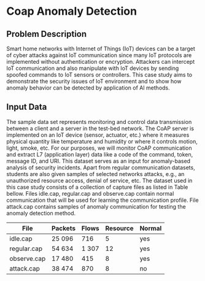 # Coap Anomaly Detection

## Problem Description
Smart home networks with Internet of Things (IoT) devices can be a target of cyber attacks against IoT communication since many IoT protocols are implemented without authentication or encryption. Attackers can intercept IoT communication and also manipulate with IoT devices by sending spoofed commands to IoT sensors or controllers. This case study aims to demonstrate the security issues of IoT environment and to show how anomaly behavior can be detected by application of AI methods.

## Input Data

The sample data set represents monitoring and control data transmission between a client and a server in the test-bed network. The CoAP server is implemented on an IoT device (sensor, actuator, etc.) where it measures physical quantity like temperature and humidity or where it controls motion, light, smoke, etc. For our purposes, we will monitor CoAP communication and extract L7 (application layer) data like a code of the command, token, message ID, and URI. This dataset serves as an input for anomaly-based analysis of security incidents. Apart from regular communication datasets, students are also given samples of selected networks attacks, e.g., an unauthorized resource access, denial of service, etc. The dataset used in this case study consists of a collection of capture files as listed in Table bellow. Files idle.cap, regular.cap and observe.cap contain normal communication that will be used for learning the communication profile. File attack.cap contains samples of anomaly communication for testing the anomaly detection method.

| File | Packets | Flows | Resource | Normal |
|---|---|---|---|---|
|idle.cap       | 25 096   | 716     |  5     |   yes |
|regular.cap  | 54 634   | 1 307  | 12   |   yes  |
|observe.cap | 17 480   | 415    |  8     |   yes  |  
|attack.cap   | 38 474    | 870     |  8     |  no  | 
